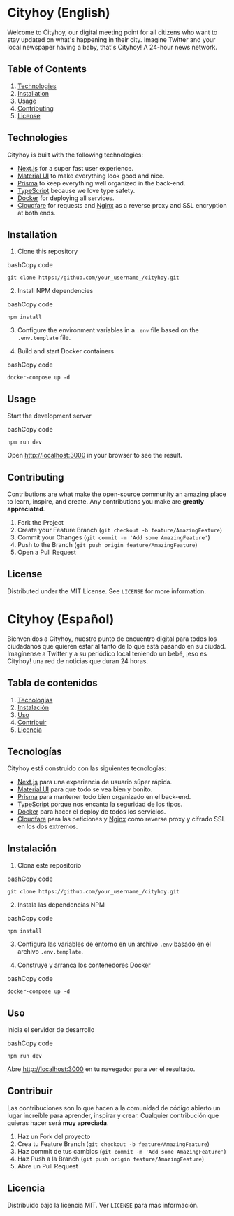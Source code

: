 Cityhoy (English)
=======

Welcome to Cityhoy, our digital meeting point for all citizens who want to stay updated on what's happening in their city. Imagine Twitter and your local newspaper having a baby, that's Cityhoy! A 24-hour news network.

Table of Contents
-----------------

1.  [Technologies](#technologies)
2.  [Installation](#installation)
3.  [Usage](#usage)
4.  [Contributing](#contributing)
5.  [License](#license)

Technologies
------------

Cityhoy is built with the following technologies:

*   [Next.js](https://nextjs.org/) for a super fast user experience.
*   [Material UI](https://mui.com/) to make everything look good and nice.
*   [Prisma](https://www.prisma.io/) to keep everything well organized in the back-end.
*   [TypeScript](https://www.typescriptlang.org/) because we love type safety.
*   [Docker](https://www.docker.com/) for deploying all services.
*   [Cloudfare](https://www.cloudflare.com/) for requests and [Nginx](https://www.nginx.com/) as a reverse proxy and SSL encryption at both ends.

Installation
------------

1.  Clone this repository

bashCopy code

`git clone https://github.com/your_username_/cityhoy.git`

2.  Install NPM dependencies

bashCopy code

`npm install`

3.  Configure the environment variables in a `.env` file based on the `.env.template` file.

4.  Build and start Docker containers


bashCopy code

`docker-compose up -d`

Usage
-----

Start the development server

bashCopy code

`npm run dev`

Open [http://localhost:3000](http://localhost:3000) in your browser to see the result.

Contributing
------------

Contributions are what make the open-source community an amazing place to learn, inspire, and create. Any contributions you make are **greatly appreciated**.

1.  Fork the Project
2.  Create your Feature Branch (`git checkout -b feature/AmazingFeature`)
3.  Commit your Changes (`git commit -m 'Add some AmazingFeature'`)
4.  Push to the Branch (`git push origin feature/AmazingFeature`)
5.  Open a Pull Request

License
-------

Distributed under the MIT License. See `LICENSE` for more information.

Cityhoy (Español)
=======

Bienvenidos a Cityhoy, nuestro punto de encuentro digital para todos los ciudadanos que quieren estar al tanto de lo que está pasando en su ciudad. Imagínense a Twitter y a su periódico local teniendo un bebé, ¡eso es Cityhoy! una red de noticias que duran 24 horas.

Tabla de contenidos
-------------------

1.  [Tecnologías](#tecnolog%C3%ADas)
2.  [Instalación](#instalaci%C3%B3n)
3.  [Uso](#uso)
4.  [Contribuir](#contribuir)
5.  [Licencia](#licencia)

Tecnologías
-----------

Cityhoy está construido con las siguientes tecnologías:

*   [Next.js](https://nextjs.org/) para una experiencia de usuario súper rápida.
*   [Material UI](https://mui.com/) para que todo se vea bien y bonito.
*   [Prisma](https://www.prisma.io/) para mantener todo bien organizado en el back-end.
*   [TypeScript](https://www.typescriptlang.org/) porque nos encanta la seguridad de los tipos.
*   [Docker](https://www.docker.com/) para hacer el deploy de todos los servicios.
*   [Cloudfare](https://www.cloudflare.com/) para las peticiones y [Nginx](https://www.nginx.com/) como reverse proxy y cifrado SSL en los dos extremos.

Instalación
-----------

1.  Clona este repositorio

bashCopy code

`git clone https://github.com/your_username_/cityhoy.git`

2.  Instala las dependencias NPM

bashCopy code

`npm install`

3.  Configura las variables de entorno en un archivo `.env` basado en el archivo `.env.template`.

4.  Construye y arranca los contenedores Docker


bashCopy code

`docker-compose up -d`

Uso
---

Inicia el servidor de desarrollo

bashCopy code

`npm run dev`

Abre [http://localhost:3000](http://localhost:3000) en tu navegador para ver el resultado.

Contribuir
----------

Las contribuciones son lo que hacen a la comunidad de código abierto un lugar increíble para aprender, inspirar y crear. Cualquier contribución que quieras hacer será **muy apreciada**.

1.  Haz un Fork del proyecto
2.  Crea tu Feature Branch (`git checkout -b feature/AmazingFeature`)
3.  Haz commit de tus cambios (`git commit -m 'Add some AmazingFeature'`)
4.  Haz Push a la Branch (`git push origin feature/AmazingFeature`)
5.  Abre un Pull Request

Licencia
--------

Distribuido bajo la licencia MIT. Ver `LICENSE` para más información.